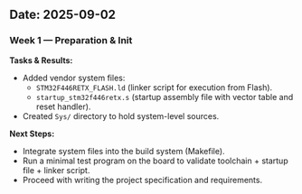 ## Date: 2025-09-02

### Week 1 — Preparation & Init

**Tasks & Results:**

* Added vendor system files:
  * `STM32F446RETX_FLASH.ld` (linker script for execution from Flash).
  * `startup_stm32f446retx.s` (startup assembly file with vector table and reset handler).
* Created `Sys/` directory to hold system-level sources.

**Next Steps:**

* Integrate system files into the build system (Makefile).
* Run a minimal test program on the board to validate toolchain + startup file + linker script.
* Proceed with writing the project specification and requirements.
